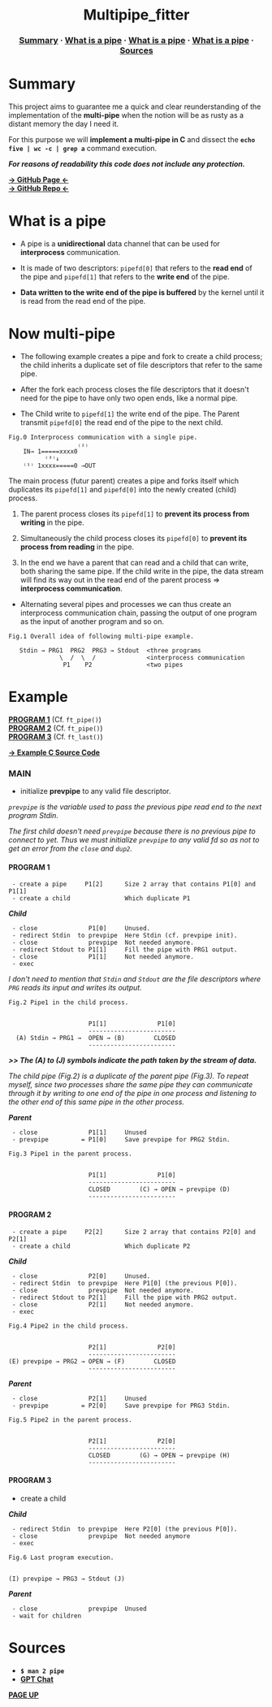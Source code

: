 <h1 align="center">
    Multipipe_fitter
</h1>

<h3 align="center">
    <a href="#summary">Summary</a>
    <span> · </span>
    <a href="#what-is-a-pipe">What is a pipe</a>
    <span> · </span>
    <a href="#now-multi-pipe">What is a pipe</a>
    <span> · </span>
    <a href="#example">What is a pipe</a>
    <span> · </span>
    <a href="#sources">Sources</a>
</h3>

# Summary

This project aims to guarantee me a quick and clear reunderstanding of the
implementation of the **multi-pipe** when the notion will be as rusty as a
distant memory the day I need it.

For this purpose we will **implement a multi-pipe in C** and dissect the **`echo
five | wc -c | grep a`** command execution.

***For reasons of readability this code does not include any protection.***

[**→ GitHub Page ←**](https://clemedon.github.io/Multipipe_fitter/)<br>
[**→ GitHub Repo ←**](https://github.com/clemedon/Multipipe_fitter/)

# What is a pipe

- A pipe is a **unidirectional** data channel that can be used for **interprocess**
  communication.

- It is made of two descriptors: `pipefd[0]` that refers to the **read end** of
  the pipe and `pipefd[1]` that refers to the **write end** of the pipe.

- **Data written to the write end of the pipe is buffered** by the kernel until it
  is read from the read end of the pipe.

# Now multi-pipe

- The following example creates a pipe and fork to create a child process; the
  child inherits a duplicate set of file descriptors that refer to the same
  pipe.

- After the fork each process closes the file descriptors that it doesn't need
  for the pipe to have only two open ends, like a normal pipe.

- The Child write to `pipefd[1]` the write end of the pipe.  The Parent transmit
  `pipefd[0]` the read end of the pipe to the next child.

```
Fig.0 Interprocess communication with a single pipe.
                   ₍₂₎
    IN→ 1=====xxxx0
          ⁽³⁾↓
    ⁽¹⁾ 1xxxx=====0 →OUT
```

The main process (futur parent) creates a pipe and forks itself which duplicates
its `pipefd[1]` and `pipefd[0]` into the newly created (child) process.

1. The parent process closes its `pipefd[1]` to **prevent its process from
writing** in the pipe.

2. Simultaneously the child process closes its `pipefd[0]` to **prevent its
process from reading** in the pipe.

3. In the end we have a parent that can read and a child that can write, both
sharing the same pipe.  If the child write in the pipe, the data stream will
find its way out in the read end of the parent process ⇒ **interprocess
communication**.

- Alternating several pipes and processes we can thus create an interprocess
  communication chain, passing the output of one program as the input of another
  program and so on.


```
Fig.1 Overall idea of following multi-pipe example.

   Stdin → PRG1  PRG2  PRG3 → Stdout  <three programs
              \  /  \  /              <interprocess communication
               P1    P2               <two pipes
```

# Example

[**PROGRAM 1**](#program-1) (Cf. `ft_pipe()`)<br>
[**PROGRAM 2**](#program-2) (Cf. `ft_pipe()`)<br>
[**PROGRAM 3**](#program-3) (Cf. `ft_last()`)<br>

[**→ Example C Source Code**](https://github.com/clemedon/Multipipe_tutor/tree/main/src)

### MAIN

 - initialize **prevpipe** to any valid file descriptor.

*`prevpipe` is the variable used to pass the previous pipe read end to the next
program Stdin.*

*The first child doesn't need `prevpipe` because there is no previous pipe to
connect to yet. Thus we must initialize `prevpipe` to any valid fd so as not to
get an error from the `close` and `dup2`.*

#### PROGRAM 1

```
 - create a pipe     P1[2]      Size 2 array that contains P1[0] and P1[1]
 - create a child               Which duplicate P1
```

***Child***

```
 - close              P1[0]     Unused.
 - redirect Stdin  to prevpipe  Here Stdin (cf. prevpipe init).
 - close              prevpipe  Not needed anymore.
 - redirect Stdout to P1[1]     Fill the pipe with PRG1 output.
 - close              P1[1]     Not needed anymore.
 - exec
```

*I don't need to mention that `Stdin` and `Stdout` are the file descriptors
where `PRG` reads its input and writes its output.*

```
Fig.2 Pipe1 in the child process.


                      P1[1]              P1[0]
                      ------------------------
  (A) Stdin → PRG1 →  OPEN → (B)        CLOSED
                      ------------------------
```

***>> The (A) to (J) symbols indicate the path taken by the stream of data.***

*The child pipe (Fig.2) is a duplicate of the parent pipe (Fig.3).  To repeat
myself, since two processes share the same pipe they can communicate through it
by writing to one end of the pipe in one process and listening to the other end
of this same pipe in the other process.*

***Parent***

```
 - close              P1[1]     Unused
 - prevpipe         = P1[0]     Save prevpipe for PRG2 Stdin.
```

```
Fig.3 Pipe1 in the parent process.


                      P1[1]              P1[0]
                      ------------------------
                      CLOSED        (C) → OPEN → prevpipe (D)
                      ------------------------
```

#### PROGRAM 2

```
 - create a pipe     P2[2]      Size 2 array that contains P2[0] and P2[1]
 - create a child               Which duplicate P2
```

***Child***

```
 - close              P2[0]     Unused.
 - redirect Stdin  to prevpipe  Here P1[0] (the previous P[0]).
 - close              prevpipe  Not needed anymore.
 - redirect Stdout to P2[1]     Fill the pipe with PRG2 output.
 - close              P2[1]     Not needed anymore.
 - exec
```

```
Fig.4 Pipe2 in the child process.


                      P2[1]              P2[0]
                      ------------------------
(E) prevpipe → PRG2 → OPEN → (F)        CLOSED
                      ------------------------
```

***Parent***

```
 - close              P2[1]     Unused
 - prevpipe         = P2[0]     Save prevpipe for PRG3 Stdin.
```

```
Fig.5 Pipe2 in the parent process.


                      P2[1]              P2[0]
                      ------------------------
                      CLOSED        (G) → OPEN → prevpipe (H)
                      ------------------------
```

#### PROGRAM 3

 - create a child

***Child***

```
 - redirect Stdin  to prevpipe  Here P2[0] (the previous P[0]).
 - close              prevpipe  Not needed anymore
 - exec
```

```
Fig.6 Last program execution.


(I) prevpipe → PRG3 → Stdout (J)
```

***Parent***

```
 - close              prevpipe  Unused
 - wait for children
```

# Sources

- **`$ man 2 pipe`**
- [**GPT Chat**](https://chat.openai.com/chat)

[**PAGE UP**](#program-3)
